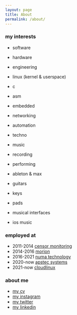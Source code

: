 ```yaml
---
layout: page
title: About
permalink: /about/
---
```

### my interests
* software
* hardware
* engineering
* linux (kernel & userspace)
* c
* asm
* embedded
* networking
* automation

* techno
* music
* recording
* performing
* ableton & max
* guitars
* keys
* pads
* musical interfaces
* ios music

### employed at
* 2011-2014 [censor monitoring](https://www.censor-m.ru)
* 2014-2016 [morion](https://www.morion.ru)
* 2016-2021 [numa technology](https://www.numatech.ru/)
* 2020-now [apstec systems](https://apstecsystems.com/)
* 2021-now [cloudlinux](https://www.cloudlinux.com)

### about me
* [my cv](https://docs.google.com/document/d/1T_GJJkb7NBP4ZwT6fkhGuvXdFsVpA_BXSdIJQyMeO_c/edit?usp=sharing)
* [my instagram](https://www.instagram.com/seensik)
* [my twitter](https://twitter.com/gilfanov_a)
* [my linkedin](https://www.linkedin.com/in/aleksandr-gilfanov-58355653)
